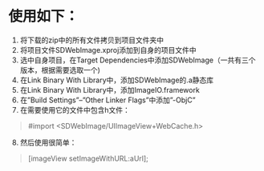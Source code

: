 使用如下：
===

1.  将下载的zip中的所有文件拷贝到项目文件夹中
2.  将项目文件SDWebImage.xproj添加到自身的项目文件中
3.  选中自身项目，在Target Dependencies中添加SDWebImage（一共有三个版本，根据需要选取一个)
4.  在Link Binary With Library中，添加SDWebImage的.a静态库
5.  在Link Binary With Library中，添加ImageIO.framework
6.  在”Build Settings”–”Other Linker Flags”中添加”-ObjC”
7.  在需要使用它的文件中包含h文件：

> #import <SDWebImage/UIImageView+WebCache.h>

8.  然后使用很简单：

> [imageView setImageWithURL:aUrl];